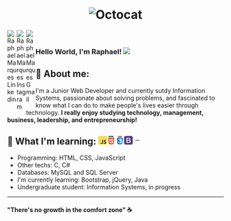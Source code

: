 <h1 align="center">
    <img alt="Octocat" src="https://octocat-generator-assets.githubusercontent.com/my-octocat-1595880522262.png" width="250px">
</h1>

<a href="https://www.linkedin.com/in/raphael-marques-682140143/">
  <img align="left" alt="Raphael Marques Linkedin" width="22px" src="https://cdn.jsdelivr.net/npm/simple-icons@v3/icons/linkedin.svg" />
</a>
<a href="https://www.instagram.com/raphaeljcm_/">
  <img align="left" alt="Raphael Marques Instagram" width="22px" src="https://cdn.jsdelivr.net/npm/simple-icons@v3/icons/instagram.svg" />
</a>
<a href="mailto:raphaeljcmarques@gmail.com">
  <img align="left" alt="Raphael Marques Gmail" width="22px" src="https://cdn.jsdelivr.net/npm/simple-icons@v3/icons/gmail.svg" />
</a>

</br>

### Hello World, I'm Raphael! <img src="https://media.giphy.com/media/hvRJCLFzcasrR4ia7z/giphy.gif" width="25px">

## 📜 About me:

I'm a Junior Web Developer and currently sutdy Information Systems, passionate about solving problems, and fascinated to know what I can do to make people's lives easier through technology. **I really enjoy studying technology, management, business, leadership, and entrepreneurship!**

## 🚀 What I'm learning: <code><img height="20" src="https://raw.githubusercontent.com/github/explore/80688e429a7d4ef2fca1e82350fe8e3517d3494d/topics/javascript/javascript.png"></code><code><img height="20" src="https://raw.githubusercontent.com/github/explore/80688e429a7d4ef2fca1e82350fe8e3517d3494d/topics/html/html.png"></code><code><img height="20" src="https://raw.githubusercontent.com/github/explore/80688e429a7d4ef2fca1e82350fe8e3517d3494d/topics/css/css.png"></code><code><img height="20" src="https://raw.githubusercontent.com/github/explore/80688e429a7d4ef2fca1e82350fe8e3517d3494d/topics/bootstrap/bootstrap.png"></code><code><img height="20" src="https://raw.githubusercontent.com/github/explore/80688e429a7d4ef2fca1e82350fe8e3517d3494d/topics/jquery/jquery.png"></code>
- Programming: HTML, CSS, JavaScript <br>
- Other techs: C, C# <br>
- Databases: MySQL and SQL Server <br>
- I'm currently learning: Bootstrap, jQuery, Java <br>
- Undergraduate student: Information Systems, in progress <br>
---

#### "There's no growth in the comfort zone" ☕
